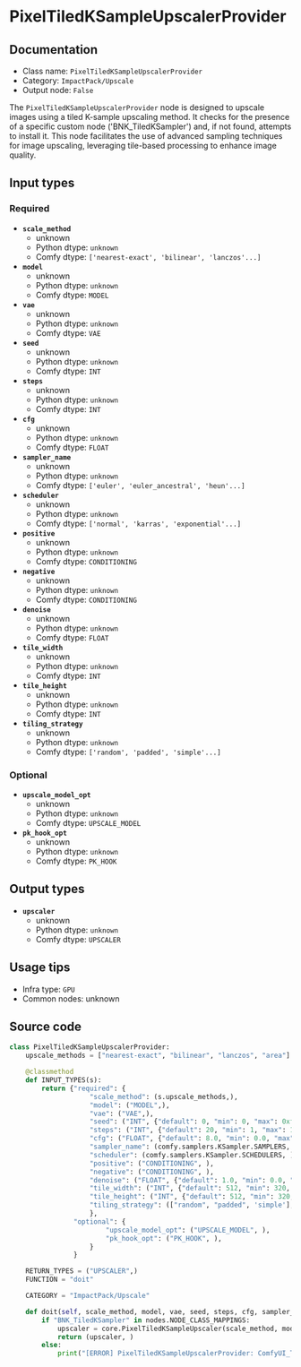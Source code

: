 # PixelTiledKSampleUpscalerProvider
## Documentation
- Class name: `PixelTiledKSampleUpscalerProvider`
- Category: `ImpactPack/Upscale`
- Output node: `False`

The `PixelTiledKSampleUpscalerProvider` node is designed to upscale images using a tiled K-sample upscaling method. It checks for the presence of a specific custom node ('BNK_TiledKSampler') and, if not found, attempts to install it. This node facilitates the use of advanced sampling techniques for image upscaling, leveraging tile-based processing to enhance image quality.
## Input types
### Required
- **`scale_method`**
    - unknown
    - Python dtype: `unknown`
    - Comfy dtype: `['nearest-exact', 'bilinear', 'lanczos'...]`
- **`model`**
    - unknown
    - Python dtype: `unknown`
    - Comfy dtype: `MODEL`
- **`vae`**
    - unknown
    - Python dtype: `unknown`
    - Comfy dtype: `VAE`
- **`seed`**
    - unknown
    - Python dtype: `unknown`
    - Comfy dtype: `INT`
- **`steps`**
    - unknown
    - Python dtype: `unknown`
    - Comfy dtype: `INT`
- **`cfg`**
    - unknown
    - Python dtype: `unknown`
    - Comfy dtype: `FLOAT`
- **`sampler_name`**
    - unknown
    - Python dtype: `unknown`
    - Comfy dtype: `['euler', 'euler_ancestral', 'heun'...]`
- **`scheduler`**
    - unknown
    - Python dtype: `unknown`
    - Comfy dtype: `['normal', 'karras', 'exponential'...]`
- **`positive`**
    - unknown
    - Python dtype: `unknown`
    - Comfy dtype: `CONDITIONING`
- **`negative`**
    - unknown
    - Python dtype: `unknown`
    - Comfy dtype: `CONDITIONING`
- **`denoise`**
    - unknown
    - Python dtype: `unknown`
    - Comfy dtype: `FLOAT`
- **`tile_width`**
    - unknown
    - Python dtype: `unknown`
    - Comfy dtype: `INT`
- **`tile_height`**
    - unknown
    - Python dtype: `unknown`
    - Comfy dtype: `INT`
- **`tiling_strategy`**
    - unknown
    - Python dtype: `unknown`
    - Comfy dtype: `['random', 'padded', 'simple'...]`
### Optional
- **`upscale_model_opt`**
    - unknown
    - Python dtype: `unknown`
    - Comfy dtype: `UPSCALE_MODEL`
- **`pk_hook_opt`**
    - unknown
    - Python dtype: `unknown`
    - Comfy dtype: `PK_HOOK`
## Output types
- **`upscaler`**
    - unknown
    - Python dtype: `unknown`
    - Comfy dtype: `UPSCALER`
## Usage tips
- Infra type: `GPU`
- Common nodes: unknown


## Source code
```python
class PixelTiledKSampleUpscalerProvider:
    upscale_methods = ["nearest-exact", "bilinear", "lanczos", "area"]

    @classmethod
    def INPUT_TYPES(s):
        return {"required": {
                    "scale_method": (s.upscale_methods,),
                    "model": ("MODEL",),
                    "vae": ("VAE",),
                    "seed": ("INT", {"default": 0, "min": 0, "max": 0xffffffffffffffff}),
                    "steps": ("INT", {"default": 20, "min": 1, "max": 10000}),
                    "cfg": ("FLOAT", {"default": 8.0, "min": 0.0, "max": 100.0}),
                    "sampler_name": (comfy.samplers.KSampler.SAMPLERS, ),
                    "scheduler": (comfy.samplers.KSampler.SCHEDULERS, ),
                    "positive": ("CONDITIONING", ),
                    "negative": ("CONDITIONING", ),
                    "denoise": ("FLOAT", {"default": 1.0, "min": 0.0, "max": 1.0, "step": 0.01}),
                    "tile_width": ("INT", {"default": 512, "min": 320, "max": MAX_RESOLUTION, "step": 64}),
                    "tile_height": ("INT", {"default": 512, "min": 320, "max": MAX_RESOLUTION, "step": 64}),
                    "tiling_strategy": (["random", "padded", 'simple'], ),
                    },
                "optional": {
                        "upscale_model_opt": ("UPSCALE_MODEL", ),
                        "pk_hook_opt": ("PK_HOOK", ),
                    }
                }

    RETURN_TYPES = ("UPSCALER",)
    FUNCTION = "doit"

    CATEGORY = "ImpactPack/Upscale"

    def doit(self, scale_method, model, vae, seed, steps, cfg, sampler_name, scheduler, positive, negative, denoise, tile_width, tile_height, tiling_strategy, upscale_model_opt=None, pk_hook_opt=None):
        if "BNK_TiledKSampler" in nodes.NODE_CLASS_MAPPINGS:
            upscaler = core.PixelTiledKSampleUpscaler(scale_method, model, vae, seed, steps, cfg, sampler_name, scheduler, positive, negative, denoise, tile_width, tile_height, tiling_strategy, upscale_model_opt, pk_hook_opt, tile_size=max(tile_width, tile_height))
            return (upscaler, )
        else:
            print("[ERROR] PixelTiledKSampleUpscalerProvider: ComfyUI_TiledKSampler custom node isn't installed. You must install BlenderNeko/ComfyUI_TiledKSampler extension to use this node.")

```
